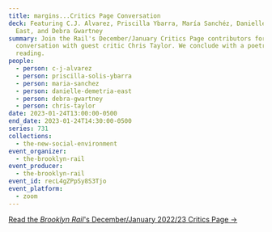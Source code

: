 ```yaml
---
title: margins...Critics Page Conversation
deck: Featuring C.J. Alvarez, Priscilla Ybarra, María Sanchéz, Danielle Demetria
  East, and Debra Gwartney
summary: Join the Rail's December/January Critics Page contributors for a
  conversation with guest critic Chris Taylor. We conclude with a poetry
  reading.
people:
  - person: c-j-alvarez
  - person: priscilla-solis-ybarra
  - person: maria-sanchez
  - person: danielle-demetria-east
  - person: debra-gwartney
  - person: chris-taylor
date: 2023-01-24T13:00:00-0500
end_date: 2023-01-24T14:30:00-0500
series: 731
collections:
  - the-new-social-environment
event_organizer:
  - the-brooklyn-rail
event_producer:
  - the-brooklyn-rail
event_id: recL4gZPpSy8S3Tjo
event_platform:
  - zoom
---
```

[Read the *Brooklyn Rail*'s December/January 2022/23 Critics Page →](https://brooklynrail.org/2023/12/criticspage)